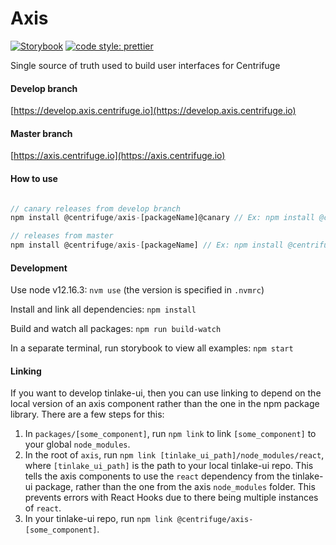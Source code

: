 # Axis

[![Storybook](https://github.com/storybooks/brand/raw/master/badge/badge-storybook.svg?sanitize=true)](https://axis.centrifuge.io/)
[![code style: prettier](https://img.shields.io/badge/code_style-prettier-ff69b4.svg)](https://github.com/prettier/prettier)

Single source of truth used to build user interfaces for Centrifuge

#### Develop branch
[https://develop.axis.centrifuge.io](https://develop.axis.centrifuge.io)

#### Master branch
[https://axis.centrifuge.io](https://axis.centrifuge.io)

#### How to use
```javascript

// canary releases from develop branch
npm install @centrifuge/axis-[packageName]@canary // Ex: npm install @centrifuge/axis-theme@canary

// releases from master
npm install @centrifuge/axis-[packageName] // Ex: npm install @centrifuge/axis-theme
```

#### Development

Use node v12.16.3: `nvm use` (the version is specified in `.nvmrc`)

Install and link all dependencies: `npm install`

Build and watch all packages: `npm run build-watch`

In a separate terminal, run storybook to view all examples: `npm start`

#### Linking

If you want to develop tinlake-ui, then you can use linking to depend on the local version of an axis component rather than the one in the npm package library. There are a few steps for this:

1. In `packages/[some_component]`, run `npm link` to link `[some_component]` to your global `node_modules`.
2. In the root of `axis`, run `npm link [tinlake_ui_path]/node_modules/react`, where `[tinlake_ui_path]` is the path to your local tinlake-ui repo. This tells the axis components to use the `react` dependency from the tinlake-ui package, rather than the one from the axis `node_modules` folder. This prevents errors with React Hooks due to there being multiple instances of `react`.
3. In your tinlake-ui repo, run `npm link @centrifuge/axis-[some_component]`.